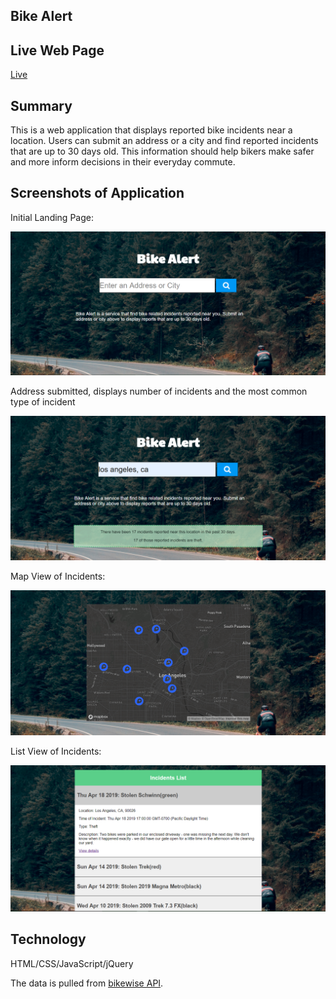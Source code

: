 ## Bike Alert

## Live Web Page

[Live](https://kvnlxu.github.io/bike-alert/)

## Summary

This is a web application that displays reported bike incidents near a location.
Users can submit an address or a city and find reported incidents that are up to 30 days old.
This information should help bikers make safer and more inform decisions in their everyday commute.

## Screenshots of Application

Initial Landing Page:

![landing page](screenshots/landing.PNG)

Address submitted, displays number of incidents and the most common type of incident

![address submitted](screenshots/addressSubmitted.PNG)

Map View of Incidents:

![map](screenshots/map.PNG)

List View of Incidents:

![list](screenshots/list.PNG)


## Technology

HTML/CSS/JavaScript/jQuery

The data is pulled from [bikewise API](https://www.bikewise.org/documentation/api_v2).
